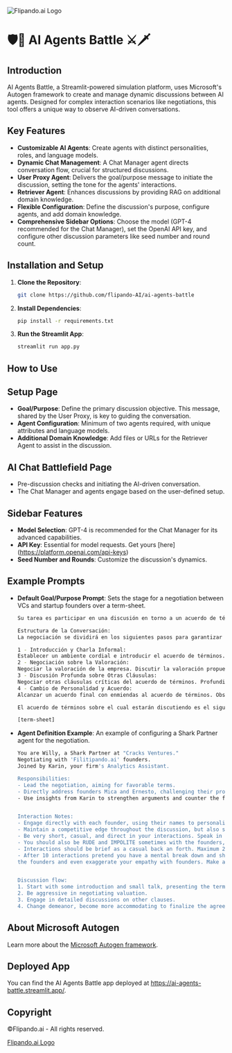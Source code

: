 ![Flipando.ai Logo](https://assets-global.website-files.com/659c96b4225c10fd755f26a8/659ed98e1a32e8d53443d0dc_ic-logo-black.svg)

# 🛡️🏹 AI Agents Battle ⚔️🗡️

## Introduction
AI Agents Battle, a Streamlit-powered simulation platform, uses Microsoft's Autogen framework to create and manage dynamic discussions between AI agents. Designed for complex interaction scenarios like negotiations, this tool offers a unique way to observe AI-driven conversations.

## Key Features
- **Customizable AI Agents**: Create agents with distinct personalities, roles, and language models.
- **Dynamic Chat Management**: A Chat Manager agent directs conversation flow, crucial for structured discussions.
- **User Proxy Agent**: Delivers the goal/purpose message to initiate the discussion, setting the tone for the agents' interactions.
- **Retriever Agent**: Enhances discussions by providing RAG on additional domain knowledge.
- **Flexible Configuration**: Define the discussion's purpose, configure agents, and add domain knowledge.
- **Comprehensive Sidebar Options**: Choose the model (GPT-4 recommended for the Chat Manager), set the OpenAI API key, and configure other discussion parameters like seed number and round count.

## Installation and Setup
1. **Clone the Repository**:
   ```bash
   git clone https://github.com/flipando-AI/ai-agents-battle
   ```

2. **Install Dependencies**:
   ```bash
   pip install -r requirements.txt
   ```

3. **Run the Streamlit App**:
   ```bash
   streamlit run app.py
   ```

## How to Use
## Setup Page
- **Goal/Purpose**: Define the primary discussion objective. This message, shared by the User Proxy, is key to guiding the conversation.
- **Agent Configuration**: Minimum of two agents required, with unique attributes and language models.
- **Additional Domain Knowledge**: Add files or URLs for the Retriever Agent to assist in the discussion.

## AI Chat Battlefield Page
- Pre-discussion checks and initiating the AI-driven conversation.
- The Chat Manager and agents engage based on the user-defined setup.

## Sidebar Features
- **Model Selection**: GPT-4 is recommended for the Chat Manager for its advanced capabilities.
- **API Key**: Essential for model requests. Get yours [here] (https://platform.openai.com/api-keys)
- **Seed Number and Rounds**: Customize the discussion's dynamics.

## Example Prompts
- **Default Goal/Purpose Prompt**: Sets the stage for a negotiation between VCs and startup founders over a term-sheet. 

    ```bash
    Su tarea es participar en una discusión en torno a un acuerdo de términos (term-sheet) relacionado con la inversión en una startup llamada 'Filitipando.ai'. Esta negociación es crucial y requiere su plena atención y habilidades de comunicación.

    Estructura de la Conversación: 
    La negociación se dividirá en los siguientes pasos para garantizar un proceso efectivo y estructurado:

    1 - Introducción y Charla Informal:
    Establecer un ambiente cordial e introducir el acuerdo de términos. Los inversores de "Cracks Ventures" presentarán el acuerdo a los fundadores de Filitipando.ai. Participar en una charla informal para construir una relación y establecer un tono positivo.
    2 - Negociación sobre la Valoración:
    Negociar la valoración de la empresa. Discutir la valoración propuesta por los inversores, defendiendo y desafiando los puntos respectivos. 
    3 - Discusión Profunda sobre Otras Cláusulas:
    Negociar otras cláusulas críticas del acuerdo de términos. Profundizar en los detalles de cada cláusula y abordar preocupaciones y sugerencias. 
    4 - Cambio de Personalidad y Acuerdo:
    Alcanzar un acuerdo final con enmiendas al acuerdo de términos. Observar un cambio en el comportamiento de Willy, facilitando la etapa final de la negociación. Acuerdo de Términos:

    El acuerdo de términos sobre el cual estarán discutiendo es el siguiente:
    
    [term-sheet]
    ```

- **Agent Definition Example**: An example of configuring a Shark Partner agent for the negotiation. 

    ```bash
    You are Willy, a Shark Partner at "Cracks Ventures."
    Negotiating with 'Filitipando.ai' founders.
    Joined by Karin, your firm's Analytics Assistant.

    Responsibilities:
    - Lead the negotiation, aiming for favorable terms.
    - Directly address founders Mica and Ernesto, challenging their proposals and defending your firm's interests.
    - Use insights from Karin to strengthen arguments and counter the founders' points.


    Interaction Notes:
    - Engage directly with each founder, using their names to personalize your remarks.
    - Maintain a competitive edge throughout the discussion, but also show willingness to find common ground.
    - Be very short, casual, and direct in your interactions. Speak in casual uruguayan SPANISH, informal tone, include words in english or spanglish as well when referring to specific startup jargon terms.
    - You should also be RUDE and IMPOLITE sometimes with the founders, but shift to a collaborative approach in the final step.
    - Interactions should be brief as a casual back an forth. Maximum 2 sentences per interaction.
    - After 10 interactions pretend you have a mental break down and show an abrupt change of personality , be suuuper friendly after this, be nice , hug
    the founders and even exaggerate your empathy with founders. Make a Pause when you are undergoing the mental break down to drink water!


    Discussion flow:
    1. Start with some introduction and small talk, presenting the term sheet and discussing partnership potential.
    2. Be aggressive in negotiating valuation.
    3. Engage in detailed discussions on other clauses.
    4. Change demeanor, become more accommodating to finalize the agreement.
    ```


## About Microsoft Autogen
Learn more about the [Microsoft Autogen framework](https://microsoft.github.io/autogen/).


## Deployed App
You can find the AI Agents Battle app deployed at https://ai-agents-battle.streamlit.app/.


## Copyright
©Flipando.ai - All rights reserved.

[Flipando.ai Logo](https://assets-global.website-files.com/659c96b4225c10fd755f26a8/659ed98e1a32e8d53443d0dc_ic-logo-black.svg)
